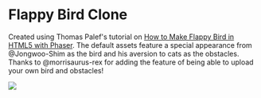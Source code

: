 # Flappy Bird Clone

Created using Thomas Palef's tutorial on [How to Make Flappy Bird in HTML5 with Phaser](http://www.lessmilk.com/tutorial/flappy-bird-phaser-1). The default assets feature a special appearance from @Jongwoo-Shim as the bird and his aversion to cats as the obstacles. Thanks to @morrisaurus-rex for adding the feature of being able to upload your own bird and obstacles!

![](flappy-bird-demo.gif)
